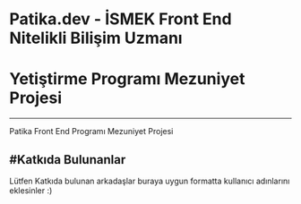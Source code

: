 # Patika.dev - İSMEK Front End Nitelikli Bilişim Uzmanı 
# Yetiştirme Programı Mezuniyet Projesi
---
Patika Front End Programı Mezuniyet Projesi



#Katkıda Bulunanlar
---
Lütfen Katkıda bulunan arkadaşlar buraya uygun formatta kullanıcı adınlarını eklesinler :)
